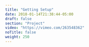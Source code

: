```yaml
---
title: "Getting Setup"
date: 2018-01-14T21:38:44-05:00
draft: false
section: "Project"
video: "https://vimeo.com/263548362"
noTitle: false
weight: 250
---
```


